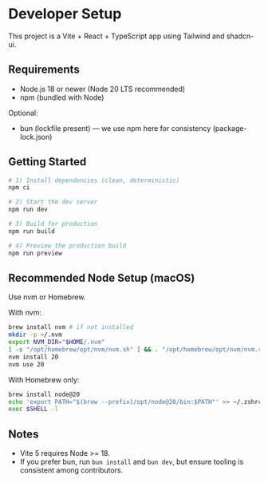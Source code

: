 # Developer Setup

This project is a Vite + React + TypeScript app using Tailwind and shadcn-ui.

## Requirements

- Node.js 18 or newer (Node 20 LTS recommended)
- npm (bundled with Node)

Optional:
- bun (lockfile present) — we use npm here for consistency (package-lock.json)

## Getting Started

```bash
# 1) Install dependencies (clean, deterministic)
npm ci

# 2) Start the dev server
npm run dev

# 3) Build for production
npm run build

# 4) Preview the production build
npm run preview
```

## Recommended Node Setup (macOS)

Use nvm or Homebrew.

With nvm:
```bash
brew install nvm # if not installed
mkdir -p ~/.nvm
export NVM_DIR="$HOME/.nvm"
[ -s "/opt/homebrew/opt/nvm/nvm.sh" ] && . "/opt/homebrew/opt/nvm/nvm.sh"
nvm install 20
nvm use 20
```

With Homebrew only:
```bash
brew install node@20
echo 'export PATH="$(brew --prefix)/opt/node@20/bin:$PATH"' >> ~/.zshrc
exec $SHELL -l
```

## Notes

- Vite 5 requires Node >= 18.
- If you prefer bun, run `bun install` and `bun dev`, but ensure tooling is consistent among contributors.

